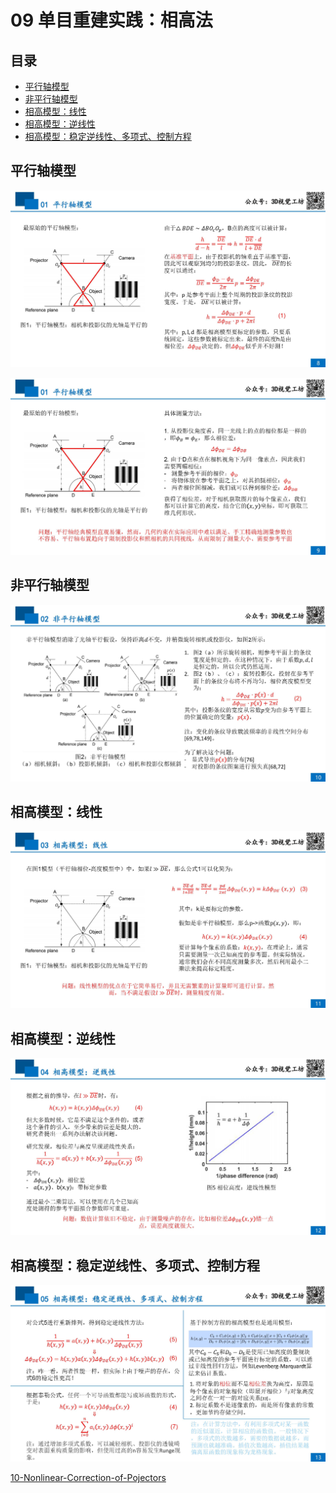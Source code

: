 # 09 单目重建实践：相高法

## 目录
- [平行轴模型](#平行轴模型)
- [非平行轴模型](#非平行轴模型)
- [相高模型：线性](#相高模型线性)
- [相高模型：逆线性](#相高模型逆线性)
- [相高模型：稳定逆线性、多项式、控制方程](#相高模型稳定逆线性多项式控制方程)


## 平行轴模型

![](../pictures/课件：单目重建实践：相高法_页面_08.jpg)

![](../pictures/课件：单目重建实践：相高法_页面_09.jpg)

## 非平行轴模型

![](../pictures/课件：单目重建实践：相高法_页面_10.jpg)

## 相高模型：线性

![](../pictures/课件：单目重建实践：相高法_页面_11.jpg)

## 相高模型：逆线性

![](../pictures/课件：单目重建实践：相高法_页面_12.jpg)

## 相高模型：稳定逆线性、多项式、控制方程

![](../pictures/课件：单目重建实践：相高法_页面_13.jpg)



[10-Nonlinear-Correction-of-Pojectors](./10-Nonlinear-Correction-of-Pojectors.md)